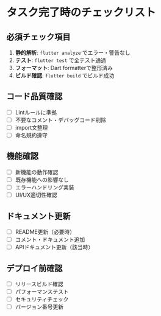# タスク完了時のチェックリスト

## 必須チェック項目
1. **静的解析**: `flutter analyze` でエラー・警告なし
2. **テスト**: `flutter test` で全テスト通過
3. **フォーマット**: Dart formatterで整形済み
4. **ビルド確認**: `flutter build` でビルド成功

## コード品質確認
- [ ] Lintルールに準拠
- [ ] 不要なコメント・デバッグコード削除
- [ ] import文整理
- [ ] 命名規約遵守

## 機能確認
- [ ] 新機能の動作確認
- [ ] 既存機能への影響なし
- [ ] エラーハンドリング実装
- [ ] UI/UX適切性確認

## ドキュメント更新
- [ ] README更新（必要時）
- [ ] コメント・ドキュメント追加
- [ ] APIドキュメント更新（該当時）

## デプロイ前確認
- [ ] リリースビルド確認
- [ ] パフォーマンステスト
- [ ] セキュリティチェック
- [ ] バージョン番号更新
